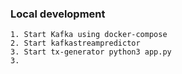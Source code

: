 ### Local development
    1. Start Kafka using docker-compose 
    2. Start kafkastreampredictor
    3. Start tx-generator python3 app.py
    3. 